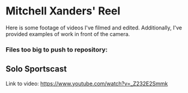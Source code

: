 # Mitchell Xanders' Reel

Here is some footage of videos I've filmed and edited. Additionally, I've provided examples of work in front of the camera.

### Files too big to push to repository:

## Solo Sportscast
Link to video: https://www.youtube.com/watch?v=_Z232E2Smmk